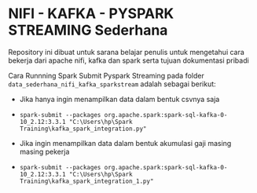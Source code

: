 # NIFI - KAFKA - PYSPARK STREAMING Sederhana

Repository ini dibuat untuk sarana belajar penulis untuk mengetahui cara bekerja dari apache nifi, kafka dan spark serta tujuan dokumentasi pribadi

Cara Runnning Spark Submit Pyspark Streaming pada folder `data_sederhana_nifi_kafka_sparkstream` adalah sebagai berikut:

* Jika hanya ingin menampilkan data dalam bentuk csvnya saja
* `spark-submit --packages org.apache.spark:spark-sql-kafka-0-10_2.12:3.3.1 "C:\Users\hp\Spark Training\kafka_spark_integration.py"`

* Jika ingin menampilkan data dalam bentuk akumulasi gaji masing masing pekerja
* `spark-submit --packages org.apache.spark:spark-sql-kafka-0-10_2.12:3.3.1 "C:\Users\hp\Spark Training\kafka_spark_integration_1.py"`
